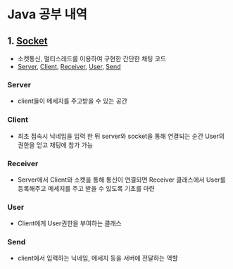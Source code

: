 # Java 공부 내역

## 1. [Socket](./socket/)
  - 소켓통신, 멀티스레드를 이용하여 구현한 간단한 채팅 코드
  - [Server](#server), [Client](#client), [Receiver](#receiver), [User](#user), [Send](#send)

### Server
- client들이 메세지를 주고받을 수 있는 공간

### Client
- 최초 접속시 닉네임을 입력 한 뒤 server와 socket을 통해 연결되는 순간 User의 권한을 얻고 채팅에 참가 가능

### Receiver
- Server에서 Client와 소켓을 통해 통신이 연결되면 Receiver 클래스에서 User를 등록해주고 메세지를 주고 받을 수 있도록 기초를 마련

### User
- Client에게 User권한을 부여하는 클래스

### Send
- client에서 입력하는 닉네임, 메세지 등을 서버에 전달하는 역할